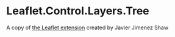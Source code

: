 # Leaflet.Control.Layers.Tree
A copy of [the Leaflet extension](https://github.com/jjimenezshaw/Leaflet.Control.Layers.Tree) created by Javier Jimenez Shaw
